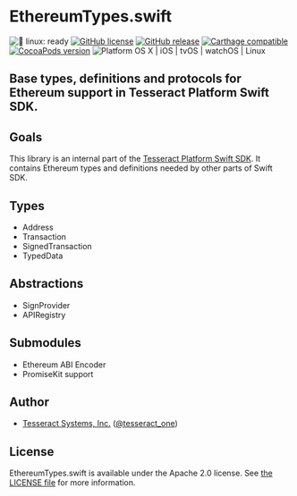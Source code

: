 # EthereumTypes.swift

![🐧 linux: ready](https://img.shields.io/badge/%F0%9F%90%A7%20linux-ready-red.svg)
[![GitHub license](https://img.shields.io/badge/license-Apache%202.0-lightgrey.svg)](https://raw.githubusercontent.com/tesseract-one/EthereumTypes.swift/master/LICENSE)
[![GitHub release](https://img.shields.io/github/release/tesseract-one/EthereumTypes.swift.svg)](https://github.com/tesseract-one/EthereumTypes.swift/releases)
[![Carthage compatible](https://img.shields.io/badge/Carthage-compatible-4BC51D.svg?style=flat)](https://github.com/Carthage/Carthage)
[![CocoaPods version](https://img.shields.io/cocoapods/v/EthereumTypes.swift.svg)](https://cocoapods.org/pods/EthereumTypes.swift)
![Platform OS X | iOS | tvOS | watchOS | Linux](https://img.shields.io/badge/platform-Linux%20%7C%20OS%20X%20%7C%20iOS%20%7C%20tvOS%20%7C%20watchOS-orange.svg)

## Base types, definitions and protocols for Ethereum support in Tesseract Platform Swift SDK.

## Goals

This library is an internal part of the [Tesseract Platform Swift SDK](https://github.com/tesseract_one/). It contains Ethereum types and definitions needed by other parts of Swift SDK.

## Types

* Address
* Transaction
* SignedTransaction
* TypedData

## Abstractions

* SignProvider
* APIRegistry

## Submodules

* Ethereum ABI Encoder
* PromiseKit support

## Author

 - [Tesseract Systems, Inc.](mailto:info@tesseract.one)
   ([@tesseract_one](https://twitter.com/tesseract_one))

## License

EthereumTypes.swift is available under the Apache 2.0 license. See [the LICENSE file](./LICENSE) for more information.
